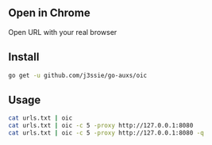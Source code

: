 ## Open in Chrome
Open URL with your real browser


## Install

```bash
go get -u github.com/j3ssie/go-auxs/oic
```

## Usage

```bash
cat urls.txt | oic
cat urls.txt | oic -c 5 -proxy http://127.0.0.1:8080
cat urls.txt | oic -c 5 -proxy http://127.0.0.1:8080 -q
```